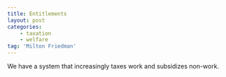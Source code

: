 ```yaml
---
title: Entitlements
layout: post
categories:
    - taxation
    - welfare
tag: 'Milton Friedman'
---
```


We have a system that increasingly taxes work and subsidizes non-work.
